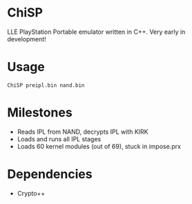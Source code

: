 # ChiSP
 LLE PlayStation Portable emulator written in C++. Very early in development!

# Usage
 `ChiSP preipl.bin nand.bin`

# Milestones
 - Reads IPL from NAND, decrypts IPL with KIRK
 - Loads and runs all IPL stages
 - Loads 60 kernel modules (out of 69), stuck in impose.prx

# Dependencies
 - Crypto++
